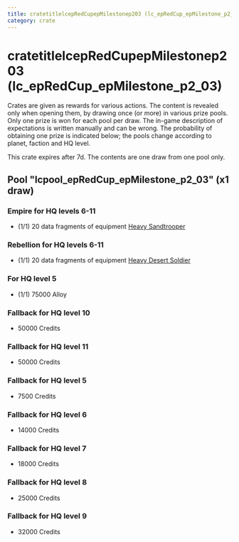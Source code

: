 ```yaml
---
title: cratetitlelcepRedCupepMilestonep203 (lc_epRedCup_epMilestone_p2_03)
category: crate
---
```


# cratetitlelcepRedCupepMilestonep203 (lc_epRedCup_epMilestone_p2_03)

Crates are given as rewards for various actions. The content is revealed only when opening them, by drawing once (or more) in various prize pools. Only one prize is won for each pool per draw. The in-game description of expectations is written manually and can be wrong. The probability of obtaining one prize is indicated below; the pools change according to planet, faction and HQ level.

This crate expires after 7d. The contents are one draw from one pool only.

## Pool "lcpool_epRedCup_epMilestone_p2_03" (x1 draw)

### Empire for HQ levels 6-11

  * (1/1) 20 data fragments of equipment [Heavy Sandtrooper](eqpEmpireHeavySandtrooper)

### Rebellion for HQ levels 6-11

  * (1/1) 20 data fragments of equipment [Heavy Desert Soldier](eqpRebelHeavySandSoldier)

### For HQ level 5

  * (1/1) 75000 Alloy

### Fallback for HQ level 10

  * 50000 Credits

### Fallback for HQ level 11

  * 50000 Credits

### Fallback for HQ level 5

  * 7500 Credits

### Fallback for HQ level 6

  * 14000 Credits

### Fallback for HQ level 7

  * 18000 Credits

### Fallback for HQ level 8

  * 25000 Credits

### Fallback for HQ level 9

  * 32000 Credits